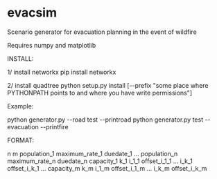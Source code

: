 # evacsim
Scenario generator for evacuation planning in the event of wildfire


Requires numpy and matplotlib

INSTALL:

1/ install networkx
pip install networkx
	
2/ install quadtree
python setup.py install [--prefix "some place where PYTHONPATH points to and where you have write permissions"] 
	
	
Example:

python generator.py --road test --printroad
python generator.py test --evacuation --printfire


FORMAT:

n m
population_1 maximum_rate_1 duedate_1
	...
population_n maximum_rate_n duedate_n
capacity_1 k_1 i_1_1 offset_i_1_1 ... i_k_1 offset_i_k_1
	...
capacity_m k_m i_1_m offset_i_1_m ... i_k_m offset_i_k_m